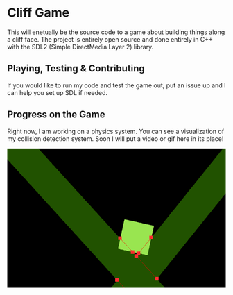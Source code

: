 # Cliff Game

This will enetually be the source code to a game about building things along a cliff face. The project is entirely open source and done entirely in C++ with the SDL2 (Simple DirectMedia Layer 2) library.

## Playing, Testing & Contributing
If you would like to run my code and test the game out, put an issue up and I can help you set up SDL if needed.

## Progress on the Game
Right now, I am working on a physics system. You can see a visualization of my collision detection system. Soon I will put a video or gif here in its place!

![Alt text](GithubPics/image1.png "Collision Detection and Analysis")

